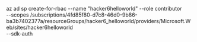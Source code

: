 az ad sp create-for-rbac --name "hacker6helloworld" --role contributor \
                            --scopes /subscriptions/4fd85f80-d7c8-46d0-9b86-ba3b7402377a/resourceGroups/hacker6_helloworld/providers/Microsoft.Web/sites/hacker6helloworld \
                            --sdk-auth
